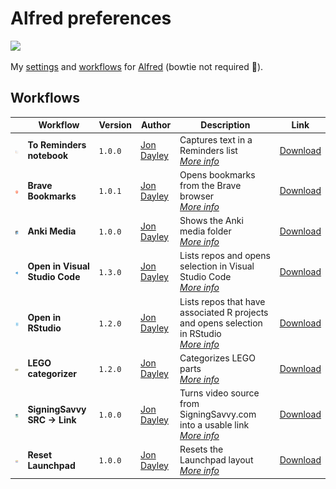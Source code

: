 # Alfred preferences

![](https://img.shields.io/github/v/release/cadnza/Alfred.alfredpreferences)

My [settings](https://www.alfredapp.com/help/advanced/) and [workflows](https://www.alfredapp.com/workflows/) for [Alfred](https://www.alfredapp.com/) (bowtie not required 🎩).

## Workflows

| | Workflow | Version | Author | Description | Link |
|-|-|-|-|-|-|
| <img src="images/com.jondayley.alfredToRemindersNotebook.png" width="100"></img> | **To Reminders notebook** | `1.0.0` | [Jon Dayley](https://github.com/cadnza) | Captures text in a Reminders list<br/>[*More info*](details/com.jondayley.alfredToRemindersNotebook.md) | [Download](exports/com.jondayley.alfredToRemindersNotebook.alfredworkflow) |
| <img src="images/com.jondayley.alfredBraveBookmarks.png" width="100"></img> | **Brave Bookmarks** | `1.0.1` | [Jon Dayley](https://github.com/cadnza) | Opens bookmarks from the Brave browser<br/>[*More info*](details/com.jondayley.alfredBraveBookmarks.md) | [Download](exports/com.jondayley.alfredBraveBookmarks.alfredworkflow) |
| <img src="images/com.jondayley.alfredAmedia.png" width="100"></img> | **Anki Media** | `1.0.0` | [Jon Dayley](https://github.com/cadnza) | Shows the Anki media folder<br/>[*More info*](details/com.jondayley.alfredAmedia.md) | [Download](exports/com.jondayley.alfredAmedia.alfredworkflow) |
| <img src="images/com.jondayley.alfredOpenInVScode.png" width="100"></img> | **Open in Visual Studio Code** | `1.3.0` | [Jon Dayley](https://github.com/cadnza) | Lists repos and opens selection in Visual Studio Code<br/>[*More info*](details/com.jondayley.alfredOpenInVScode.md) | [Download](exports/com.jondayley.alfredOpenInVScode.alfredworkflow) |
| <img src="images/com.jondayley.alfredOpenInRStudio.png" width="100"></img> | **Open in RStudio** | `1.2.0` | [Jon Dayley](https://github.com/cadnza) | Lists repos that have associated R projects and opens selection in RStudio<br/>[*More info*](details/com.jondayley.alfredOpenInRStudio.md) | [Download](exports/com.jondayley.alfredOpenInRStudio.alfredworkflow) |
| <img src="images/com.jondayley.alfredLegoCategorizer.png" width="100"></img> | **LEGO categorizer** | `1.2.0` | [Jon Dayley](https://github.com/cadnza) | Categorizes LEGO parts<br/>[*More info*](details/com.jondayley.alfredLegoCategorizer.md) | [Download](exports/com.jondayley.alfredLegoCategorizer.alfredworkflow) |
| <img src="images/com.jondayley.alfredSigningSavvyToLink.png" width="100"></img> | **SigningSavvy SRC → Link** | `1.0.0` | [Jon Dayley](https://github.com/cadnza) | Turns video source from SigningSavvy.com into a usable link<br/>[*More info*](details/com.jondayley.alfredSigningSavvyToLink.md) | [Download](exports/com.jondayley.alfredSigningSavvyToLink.alfredworkflow) |
| <img src="images/com.jondayley.alfredResetLaunchpad.png" width="100"></img> | **Reset Launchpad** | `1.0.0` | [Jon Dayley](https://github.com/cadnza) | Resets the Launchpad layout<br/>[*More info*](details/com.jondayley.alfredResetLaunchpad.md) | [Download](exports/com.jondayley.alfredResetLaunchpad.alfredworkflow) |
